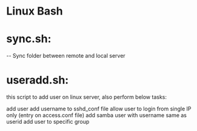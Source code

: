 # Linux  Bash

# sync.sh:

-- Sync folder between remote and local server

# useradd.sh:

this script to add user on linux server, also perform below tasks:

add user
add username to sshd_conf file
allow user to login from single IP only (entry on access.conf file)
add samba user with username same as userid
add user to specific group
